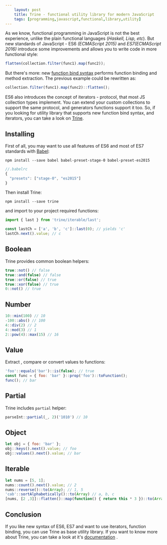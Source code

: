 ```yaml
---
    layout: post
    title: Trine - functional utility library for modern JavaScript
    tags: [programming,javascript,functional,library,utility]
---
```


As we know, functional programming in JavaScript is not the best experience, unlike the plain functional languages (*Haskell, Lisp, etc*). But new standards of JavaScript - ES6 *(ECMAScript 2015)* and *ES7(ECMAScript 2016)* introduce some improvements and allows you to write code in more functional style:

```javascript
flatten(collection.filter(func1).map(func2));
```

But there's more: new [function bind syntax](https://github.com/zenparsing/es-function-bind) performs function binding and method extraction. The previous example could be rewritten as:

```javascript
collection.filter(func1).map(func2)::flatten();
```

ES6 also introduces the concept of iterators - protocol, that most JS collection types implement. You can extend your custom collections to support the same protocol, and generators functions support it too. So, if you looking for utility library that supports new function bind syntax, and iterators, you can take a look on [Trine](https://github.com/jussi-kalliokoski/trine).

## Installing
First of all, you may want to use all features of ES6 and most of ES7 standards with [Babel](https://babeljs.io/): 

```
npm install --save babel babel-preset-stage-0 babel-preset-es2015
```

```javascript
//.babelrc
{
  "presets": ["stage-0", "es2015"]
}
```

Then install Trine:

```
npm install --save trine
```

and import to your project required functions:

```javascript
import { last } from 'trine/iterable/last';

const lastCh = ['a', 'b', 'c']::last(0); // yields 'c'
lastCh.next().value; // c
```

## Boolean
Trine provides common boolean helpers:

```javascript
true::not() // false
true::and(false) // false
true::or(false) // true
true::xor(false) // true
0::not() // true
```

## Number
```javascript
10::min(100) // 10
-100::abs() // 100
4::div(2) // 2
4::mod(3) // 1
2::pow(4)::max(15) // 16
```

## Value
Extract , compare or convert values to functions:

```javascript
'foo'::equals('bar')::is(false); // true
const func = { foo: 'bar' }::prop('foo')::toFunction();
func(); // bar
```

## Partial
Trine includes `partial` helper:

```javascript
parseInt::partial(_, 2)('1010') // 10
```

## Object
```javascript
let obj = { foo: 'bar' };
obj::keys().next().value; // foo
obj::values().next().value; // bar
```

## Iterable
```javascript
let nums = [5, 1];
nums::count().next().value; // 2
nums::reverse()::to(Array); // 1, 5
'cab'::sortAlphabetically()::to(Array) // a, b, c
[nums, [2 ,3]]::flatten()::map(function() { return this * 3 })::to(Array); // 15, 3, 6, 9
```

## Conclusion
If you like new syntax of ES6, ES7 and want to use iterators, function binding, you can use Trine as base utility library. If you want to know more about Trine, you can take a look at it's [documentation](http://jussi-kalliokoski.github.io/trine/docs/latest/) .